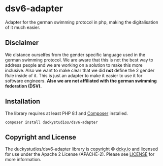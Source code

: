 # dsv6-adapter
Adapter for the german swimming protocol in php, making the digitalisation of it much easier.

## Disclaimer
We distance ourselfes from the gender specific language used in the german swimming protocol. We are aware that this is not the best way to address people and we are working on a solution to make this more inclusive. Also we want to make clear that we did **not** define the 2 gender Rule inside of it. This is just an adapter to make it easier to use it for software engineers. **Also we are not affiliated with the german swimming federation (DSV).**

## Installation
The library requires at least PHP 8.1 and [Composer](http://getcomposer.org/) installed.
```
composer install duckystudios/dsv6-adapter
```

## Copyright and License
The duckystudios/dsv6-adapter library is copyright © [dcky.io](https://dcky.io) and licensed for use under the Apache 2 License (APACHE-2). Please see [LICENSE](https://github.com/DuckyStudios/dsv6-adapter/blob/master/LICENSE) for more information.

